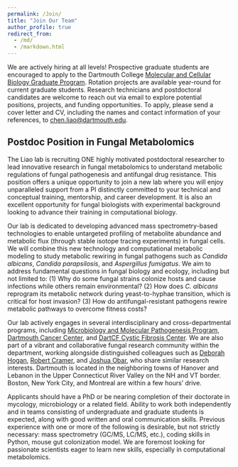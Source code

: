 ```yaml
---
permalink: /Join/
title: "Join Our Team"
author_profile: true
redirect_from: 
  - /md/
  - /markdown.html
---
```


We are actively hiring at all levels! Prospective graduate students are encouraged to apply to the Dartmouth College [Molecular and Cellular Biology Graduate Program](https://graduate.dartmouth.edu/mcb/). Rotation projects are available year-round for current graduate students. Research technicians and postdoctoral candidates are welcome to reach out via email to explore potential positions, projects, and funding opportunities. To apply, please send a cover letter and CV, including the names and contact information of your references, to chen.liao@dartmouth.edu.

## Postdoc Position in Fungal Metabolomics
The Liao lab is recruiting ONE highly motivated postdoctoral researcher to lead innovative research in fungal metabolomics to understand metabolic regulations of fungal pathogenesis and antifungal drug resistance. This position offers a unique opportunity to join a new lab where you will enjoy unparalleled support from a PI distinctly committed to your technical and conceptual training, mentorship, and career development. It is also an excellent opportunity for fungal biologists with experimental background looking to advance their training in computational biology.

Our lab is dedicated to developing advanced mass spectrometry-based technologies to enable untargeted profiling of metabolite abundance and metabolic flux (through stable isotope tracing experiments) in fungal cells. We will combine this new technology and computational metabolic modeling to study metabolic rewiring in fungal pathogens such as *Candida albicans*, *Candida parapsilosis*, and *Aspergillus fumigatus*. We aim to address fundamental questions in fungal biology and ecology, including but not limited to: (1) Why do some fungal strains colonize hosts and cause infections while others remain environmental? (2) How does *C. albicans* reprogram its metabolic network during yeast-to-hyphae transition, which is critical for host invasion? (3) How do antifungal-resistant pathogens rewire metabolic pathways to overcome fitness costs?

Our lab actively engages in several interdisciplinary and cross-departmental programs, including [Microbiology and Molecular Pathogenesis Program](https://sites.dartmouth.edu/m2p2/), [Dartmouth Cancer Center](https://cancer.dartmouth.edu), and [DartCF Cystic Fibrosis Center](https://sites.dartmouth.edu/dartcf/). We are also part of a vibrant and collaborative fungal research community within the department, working alongside distinguished colleagues such as [Deborah Hogan](https://sites.dartmouth.edu/hoganlab/), [Robert Cramer](https://geiselmed.dartmouth.edu/cramer/welcome/), and [Joshua Obar](https://geiselmed.dartmouth.edu/obar/members/current/), who share similar research interests. Dartmouth is located in the neighboring towns of Hanover and Lebanon in the Upper Connecticut River Valley on the NH and VT border. Boston, New York City, and Montreal are within a few hours’ drive.

Applicants should have a PhD or be nearing completion of their doctorate in mycology, microbiology or a related field. Ability to work both independently and in teams consisting of undergraduate and graduate students is expected, along with good written and oral communication skills. Previous experience with one or more of the following is desirable, but not strictly necessary: mass spectrometry (GC/MS, LC/MS, etc.), coding skills in Python, mouse gut colonization model. We are foremost looking for passionate scientists eager to learn new skills, especially in computational metabolomics.
